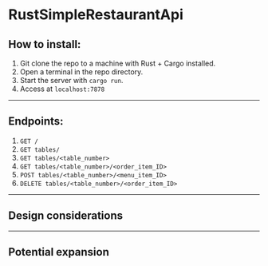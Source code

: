 # RustSimpleRestaurantApi

## How to install:

1. Git clone the repo to a machine with Rust + Cargo installed.
2. Open a terminal in the repo directory.
3. Start the server with `cargo run`.
4. Access at `localhost:7878`

---

## Endpoints:

1. `GET /`
2. `GET tables/`
3. `GET tables/<table_number>`
4. `GET tables/<table_number>/<order_item_ID>`
5. `POST tables/<table_number>/<menu_item_ID>`
6. `DELETE tables/<table_number>/<order_item_ID>`

---

## Design considerations

---

## Potential expansion
